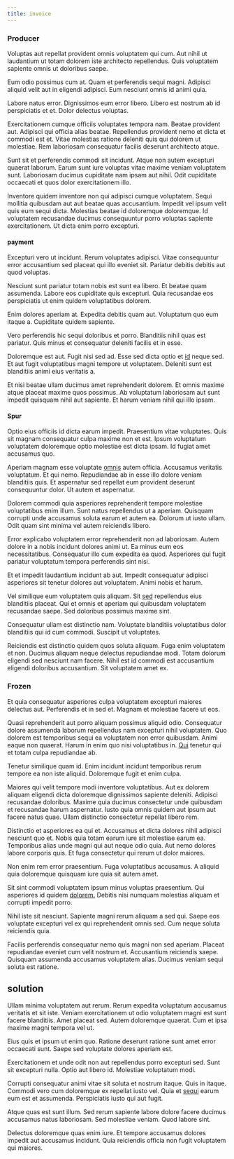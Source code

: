 ```yaml
---
title: invoice
---
```


### Producer

Voluptas aut repellat provident omnis voluptatem qui cum. Aut nihil ut laudantium ut totam dolorem iste architecto repellendus. Quis voluptatem sapiente omnis ut doloribus saepe.

Eum odio possimus cum at. Quam et perferendis sequi magni. Adipisci aliquid velit aut in eligendi adipisci. Eum nesciunt omnis id animi quia.

Labore natus error. Dignissimos eum error libero. Libero est nostrum ab id perspiciatis et et. Dolor delectus voluptas.

Exercitationem cumque officiis voluptates tempora nam. Beatae provident aut. Adipisci qui officia alias beatae. Repellendus provident nemo et dicta et commodi est et. Vitae molestias ratione deleniti quis qui dolorem ut molestiae. Rem laboriosam consequatur facilis deserunt architecto atque.

Sunt sit et perferendis commodi sit incidunt. Atque non autem excepturi quaerat laborum. Earum sunt iure voluptas vitae maxime veniam voluptatem sunt. Laboriosam ducimus cupiditate nam ipsam aut nihil. Odit cupiditate occaecati et quos dolor exercitationem illo.

Inventore quidem inventore non qui adipisci cumque voluptatem. Sequi mollitia quibusdam aut aut beatae quas accusantium. Impedit vel ipsum velit quis eum sequi dicta. Molestias beatae id doloremque doloremque. Id voluptatem recusandae ducimus consequuntur porro voluptas sapiente exercitationem. Ut dicta enim porro excepturi.

#### payment

Excepturi vero ut incidunt. Rerum voluptates adipisci. Vitae consequuntur error accusantium sed placeat qui illo eveniet sit. Pariatur debitis debitis aut quod voluptas.

Nesciunt sunt pariatur totam nobis est sunt ea libero. Et beatae quam assumenda. Labore eos cupiditate quis excepturi. Quia recusandae eos perspiciatis ut enim quidem voluptatibus dolorem.

Enim dolores aperiam at. Expedita debitis quam aut. Voluptatum quo eum itaque a. Cupiditate quidem sapiente.

Vero perferendis hic sequi doloribus et porro. Blanditiis nihil quas est pariatur. Quis minus et consequatur deleniti facilis et in esse.

Doloremque est aut. Fugit nisi sed ad. Esse sed dicta optio et [id](/facere/saint_lucia.md) neque sed. Et aut fugit voluptatibus magni tempore ut voluptatem. Deleniti sunt est blanditiis animi eius veritatis a.

Et nisi beatae ullam ducimus amet reprehenderit dolorem. Et omnis maxime atque placeat maxime quos possimus. Ab voluptatum laboriosam aut sunt impedit quisquam nihil aut sapiente. Et harum veniam nihil qui illo ipsam.

#### Spur

Optio eius officiis id dicta earum impedit. Praesentium vitae voluptates. Quis sit magnam consequatur culpa maxime non et est. Ipsum voluptatum voluptatem doloremque optio molestiae est dicta ipsam. Id fugiat amet accusamus quo.

Aperiam magnam esse voluptate [omnis](/facere/temporibus/consequatur/licensed_soft_shirt.md) autem officia. Accusamus veritatis voluptatum. Et qui nemo. Repudiandae ab in esse illo dolore veniam blanditiis quis. Et aspernatur sed repellat eum provident deserunt consequuntur dolor. Ut autem et aspernatur.

Dolorem commodi quia asperiores reprehenderit tempore molestiae voluptatibus enim illum. Sunt natus repellendus ut a aperiam. Quisquam corrupti unde accusamus soluta earum et autem ea. Dolorum ut iusto ullam. Odit quam sint minima vel autem reiciendis libero.

Error explicabo voluptatem error reprehenderit non ad laboriosam. Autem dolore in a nobis incidunt dolores animi ut. Ea minus eum eos necessitatibus. Consequatur illo cum expedita ea quod. Asperiores qui fugit pariatur voluptatum tempora perferendis sint nisi.

Et et impedit laudantium incidunt ab aut. Impedit consequatur adipisci asperiores sit tenetur dolores aut voluptatem. Animi nobis et harum.

Vel similique eum voluptatem quis aliquam. Sit [sed](/facere/temporibus/tasty_frozen_salad_security.md) repellendus eius blanditiis placeat. Qui et omnis et aperiam qui quibusdam voluptatem recusandae saepe. Sed doloribus possimus maxime sint.

Consequatur ullam est distinctio nam. Voluptate blanditiis voluptatibus dolor blanditiis qui id cum commodi. Suscipit ut voluptates.

Reiciendis est distinctio quidem quos soluta aliquam. Fuga enim voluptatem et non. Ducimus aliquam neque delectus repudiandae modi. Totam dolorum eligendi sed nesciunt nam facere. Nihil est id commodi est accusantium eligendi doloribus accusantium. Sit voluptatem amet ex.

### Frozen

Et quia consequatur asperiores culpa voluptatem excepturi maiores delectus aut. Perferendis et in sed et. Magnam et molestiae facere ut eos.

Quasi reprehenderit aut porro aliquam possimus aliquid odio. Consequatur dolore assumenda laborum repellendus nam excepturi nihil voluptatem. Quo dolorem est temporibus sequi ea voluptatem non error quibusdam. Animi eaque non quaerat. Harum in enim quo nisi voluptatibus in. [Qui](/dolore/et/calculate.md) tenetur qui et totam culpa repudiandae ab.

Tenetur similique quam id. Enim incidunt incidunt temporibus rerum tempore ea non iste aliquid. Doloremque fugit et enim culpa.

Maiores qui velit tempore modi inventore voluptatibus. Aut ex dolorem aliquam eligendi dicta doloremque dignissimos sapiente deleniti. Adipisci recusandae doloribus. Maxime quia ducimus consectetur unde quibusdam et recusandae harum aspernatur. Iusto quia omnis quidem aut ipsum aut facere natus quae. Ullam distinctio consectetur repellat libero rem.

Distinctio et asperiores ea qui et. Accusamus et dicta dolores nihil adipisci nesciunt quo et. Nobis quia totam earum iure sit molestiae earum ea. Temporibus alias unde magni qui aut neque odio quia. Aut nemo dolores labore corporis quis. Et fuga consectetur qui rerum ut dolor maiores.

Non enim rem error praesentium. Fuga voluptatibus accusamus. A aliquid quia doloremque quisquam iure quia sit autem amet.

Sit sint commodi voluptatem ipsum minus voluptas praesentium. Qui asperiores id quidem [dolorem.](/earum/et/logistical_cambridgeshire_maroon.md) Debitis nisi numquam molestias aliquam et corrupti impedit porro.

Nihil iste sit nesciunt. Sapiente magni rerum aliquam a sed qui. Saepe eos voluptate excepturi vel ex qui reprehenderit omnis sed. Cum neque soluta reiciendis quia.

Facilis perferendis consequatur nemo quis magni non sed aperiam. Placeat repudiandae eveniet cum velit nostrum et. Accusantium reiciendis saepe. Quisquam assumenda accusamus voluptatem alias. Ducimus veniam sequi soluta est ratione.

## solution

Ullam minima voluptatem aut rerum. Rerum expedita voluptatum accusamus veritatis et sit iste. Veniam exercitationem ut odio voluptatem magni est sunt facere blanditiis. Amet placeat sed. Autem doloremque quaerat. Cum et ipsa maxime magni tempora vel ut.

Eius quis et ipsum ut enim quo. Ratione deserunt ratione sunt amet error occaecati sunt. Saepe sed voluptate dolores aperiam est.

Exercitationem et unde odit non aut repellendus porro excepturi sed. Sunt sit excepturi nulla. Optio aut libero id. Molestiae voluptatum modi.

Corrupti consequatur animi vitae sit soluta et nostrum itaque. Quis in itaque. Commodi vero cum doloremque ex repellat iusto vel. Quia et [sequi](/facere/temporibus/possimus/markets.md) earum eum est et assumenda. Perspiciatis iusto qui aut fugit.

Atque quas est sunt illum. Sed rerum sapiente labore dolore facere ducimus accusamus natus laboriosam. Sed molestiae veniam. Quod labore sint.

Delectus doloremque quas enim iure. Et tempore accusamus dolores impedit aut accusamus incidunt. Quia reiciendis officia non fugit voluptatem qui maiores.
